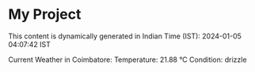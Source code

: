# My Project

This content is dynamically generated in Indian Time (IST): 2024-01-05 04:07:42 IST


Current Weather in Coimbatore:
Temperature: 21.88 °C
Condition: drizzle
